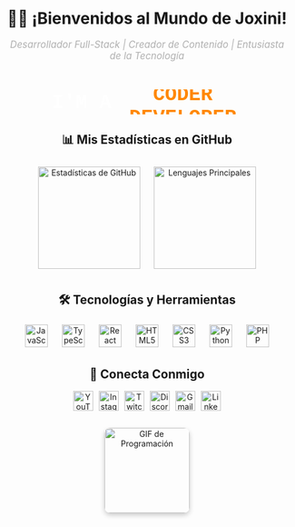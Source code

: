 <!-- Encabezado con Animación de Palabras -->
<div align="center">
  <h1>👨‍💻 ¡Bienvenidos al Mundo de Joxini!</h1>
  <p style="font-size: 1.2em; color: #b0b0b0;">
    <span style="font-style: italic;">Desarrollador Full-Stack | Creador de Contenido | Entusiasta de la Tecnología</span>
  </p>
  <h1 style="font-size: 2.5em; color: white; font-family: 'Courier New', monospace;">
    I'M A 
    <span style="position: relative; display: inline-block; color: #ff8800; height: 1.25em; vertical-align: bottom; overflow: hidden;">
      <span style="display: block; animation: animacion_palabras 5s infinite ease;">
        <span style="display: block;">CODER</span>
        <span style="display: block;">DEVELOPER</span>
        <span style="display: block;">PROGRAMMER</span>
        <span style="display: block;">DESIGNER</span>
        <span style="display: block;">FREELANCER</span>
      </span>
    </span>
  </h1>
  <style>
    @keyframes animacion_palabras {
      0% { transform: translateY(0%); }
      20% { transform: translateY(-100%); }
      40% { transform: translateY(-200%); }
      60% { transform: translateY(-300%); }
      80% { transform: translateY(-400%); }
      100% { transform: translateY(-400%); }
    }
  </style>
</div>

<!-- Sección de Estadísticas y Lenguajes -->
<div align="center" style="margin: 30px 0;">
  <h2>📊 Mis Estadísticas en GitHub</h2>
  <img src="https://github-readme-stats.vercel.app/api?username=Joxini&show_icons=true&include_all_commits=true&count_private=true&theme=radical&hide_border=true&custom_title=Estad%C3%ADsticas+de+Contribuci%C3%B3n" height="180" alt="Estadísticas de GitHub" style="padding: 10px;" />
  <img src="https://github-readme-stats.vercel.app/api/top-langs?username=Joxini&layout=compact&langs_count=6&theme=radical&hide_border=true&custom_title=Lenguajes+Principales" height="180" alt="Lenguajes Principales" style="padding: 10px;" />
</div>

<!-- Sección de Tecnologías con Efectos de Hover -->
<div align="center" style="margin: 30px 0;">
  <h2>🛠️ Tecnologías y Herramientas</h2>
  <div style="display: flex; flex-wrap: wrap; justify-content: center; gap: 15px;">
    <img src="https://cdn.jsdelivr.net/gh/devicons/devicon/icons/javascript/javascript-original.svg" height="40" alt="JavaScript" style="transition: transform 0.3s; margin: 5px;" onmouseover="this.style.transform='scale(1.2)'" onmouseout="this.style.transform='scale(1)'" />
    <img src="https://cdn.jsdelivr.net/gh/devicons/devicon/icons/typescript/typescript-original.svg" height="40" alt="TypeScript" style="transition: transform 0.3s; margin: 5px;" onmouseover="this.style.transform='scale(1.2)'" onmouseout="this.style.transform='scale(1)'" />
    <img src="https://cdn.jsdelivr.net/gh/devicons/devicon/icons/react/react-original.svg" height="40" alt="React" style="transition: transform 0.3s; margin: 5px;" onmouseover="this.style.transform='scale(1.2)'" onmouseout="this.style.transform='scale(1)'" />
    <img src="https://cdn.jsdelivr.net/gh/devicons/devicon/icons/html5/html5-original.svg" height="40" alt="HTML5" style="transition: transform 0.3s; margin: 5px;" onmouseover="this.style.transform='scale(1.2)'" onmouseout="this.style.transform='scale(1)'" />
    <img src="https://cdn.jsdelivr.net/gh/devicons/devicon/icons/css3/css3-original.svg" height="40" alt="CSS3" style="transition: transform 0.3s; margin: 5px;" onmouseover="this.style.transform='scale(1.2)'" onmouseout="this.style.transform='scale(1)'" />
    <img src="https://cdn.jsdelivr.net/gh/devicons/devicon/icons/python/python-original.svg" height="40" alt="Python" style="transition: transform 0.3s; margin: 5px;" onmouseover="this.style.transform='scale(1.2)'" onmouseout="this.style.transform='scale(1)'" />
    <img src="https://cdn.jsdelivr.net/gh/devicons/devicon/icons/php/php-original.svg" height="40" alt="PHP" style="transition: transform 0.3s; margin: 5px;" onmouseover="this.style.transform='scale(1.2)'" onmouseout="this.style.transform='scale(1)'" />
  </div>
</div>

<!-- Sección de Redes Sociales con Badges Modernos -->
<div align="center" style="margin: 30px 0;">
  <h2>📱 Conecta Conmigo</h2>
  <div style="display: flex; flex-wrap: wrap; justify-content: center; gap: 10px;">
    <a href="https://youtube.com/@joxini5979?si=vrc04fcG1awqvWtZ">
      <img src="https://img.shields.io/badge/YouTube-%23FF0000?style=for-the-badge&logo=youtube&logoColor=white" height="35" alt="YouTube" />
    </a>
    <a href="https://www.instagram.com/joxini_jv?igsh=MXZmYTE1ODJpZ2V3NQ==">
      <img src="https://img.shields.io/badge/Instagram-%23E4405F?style=for-the-badge&logo=instagram&logoColor=white" height="35" alt="Instagram" />
    </a>
    <a href="#">
      <img src="https://img.shields.io/badge/Twitch-%239146FF?style=for-the-badge&logo=twitch&logoColor=white" height="35" alt="Twitch" />
    </a>
    <a href="#">
      <img src="https://img.shields.io/badge/Discord-%237289DA?style=for-the-badge&logo=discord&logoColor=white" height="35" alt="Discord" />
    </a>
    <a href="#">
      <img src="https://img.shields.io/badge/Gmail-%23D14836?style=for-the-badge&logo=gmail&logoColor=white" height="35" alt="Gmail" />
    </a>
    <a href="#">
      <img src="https://img.shields.io/badge/LinkedIn-%230077B5?style=for-the-badge&logo=linkedin&logoColor=white" height="35" alt="LinkedIn" />
    </a>
  </div>
</div>

<!-- GIF Animado Divertido -->
<div align="center" style="margin: 30px 0;">
  <img height="150" src="https://media0.giphy.com/media/GRSnxyhJnPsaQy9YLn/giphy.gif" alt="GIF de Programación" style="border-radius: 10px; box-shadow: 0 4px 8px rgba(0,0,0,0.2);" />
</div>
